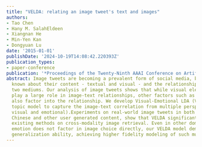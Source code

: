 ```yaml
---
title: "VELDA: relating an image tweet's text and images"
authors:
- Tao Chen
- Hany M. SalahEldeen
- Xiangnan He
- Min-Yen Kan
- Dongyuan Lu
date: '2015-01-01'
publishDate: '2024-10-19T14:08:42.220393Z'
publication_types:
- paper-conference
publication: '*Proceedings of the Twenty-Ninth AAAI Conference on Artificial Intelligence*'
abstract: Image tweets are becoming a prevalent form of social media, but little is
  known about their content - textual and visual - and the relationship between the
  two mediums. Our analysis of image tweets shows that while visual elements certainly
  play a large role in image-text relationships, other factors such as emotional elements,
  also factor into the relationship. We develop Visual-Emotional LDA (VELDA), a novel
  topic model to capture the image-text correlation from multiple perspectives (namely,
  visual and emotional).Experiments on real-world image tweets in both English and
  Chinese and other user generated content, show that VELDA significantly outperforms
  existing methods on cross-modality image retrieval. Even in other domains where
  emotion does not factor in image choice directly, our VELDA model demonstrates good
  generalization ability, achieving higher fidelity modeling of such multimedia documents.
---
```


